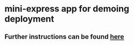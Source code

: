 # mini-express app for demoing deployment

## Further instructions can be found [here](https://git.generalassemb.ly/seir-1213/backend-deployment)
